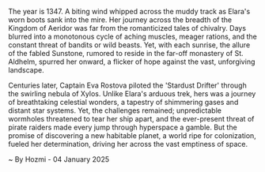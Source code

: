 
The year is 1347.  A biting wind whipped across the muddy track as Elara's worn boots sank into the mire. Her journey across the breadth of the Kingdom of Aeridor was far from the romanticized tales of chivalry.  Days blurred into a monotonous cycle of aching muscles, meager rations, and the constant threat of bandits or wild beasts. Yet, with each sunrise, the allure of the fabled Sunstone, rumored to reside in the far-off monastery of St. Aldhelm, spurred her onward, a flicker of hope against the vast, unforgiving landscape.  

Centuries later,  Captain Eva Rostova piloted the 'Stardust Drifter' through the swirling nebula of Xylos. Unlike Elara's arduous trek, hers was a journey of breathtaking celestial wonders, a tapestry of shimmering gases and distant star systems. Yet, the challenges remained; unpredictable wormholes threatened to tear her ship apart, and the ever-present threat of pirate raiders made every jump through hyperspace a gamble.  But the promise of discovering a new habitable planet, a world ripe for colonization, fueled her determination, driving her across the vast emptiness of space.

~ By Hozmi - 04 January 2025
